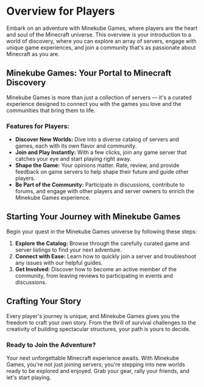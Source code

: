 # Overview for Players

Embark on an adventure with Minekube Games, where players are the heart and soul of the Minecraft universe. This overview is your introduction to a world of discovery, where you can explore an array of servers, engage with unique game experiences, and join a community that's as passionate about Minecraft as you are.

## Minekube Games: Your Portal to Minecraft Discovery

Minekube Games is more than just a collection of servers — it's a curated experience designed to connect you with the games you love and the communities that bring them to life.

### Features for Players:

- **Discover New Worlds:** Dive into a diverse catalog of servers and games, each with its own flavor and community.
- **Join and Play Instantly:** With a few clicks, join any game server that catches your eye and start playing right away.
- **Shape the Game:** Your opinions matter. Rate, review, and provide feedback on game servers to help shape their future and guide other players.
- **Be Part of the Community:** Participate in discussions, contribute to forums, and engage with other players and server owners to enrich the Minekube Games experience.

## Starting Your Journey with Minekube Games

Begin your quest in the Minekube Games universe by following these steps:

1. **Explore the Catalog:** Browse through the carefully curated game and server listings to find your next adventure.
2. **Connect with Ease:** Learn how to quickly join a server and troubleshoot any issues with our helpful guides.
3. **Get Involved:** Discover how to become an active member of the community, from leaving reviews to participating in events and discussions.

## Crafting Your Story

Every player's journey is unique, and Minekube Games gives you the freedom to craft your own story. From the thrill of survival challenges to the creativity of building spectacular structures, your path is yours to decide.

### Ready to Join the Adventure?

Your next unforgettable Minecraft experience awaits. With Minekube Games, you're not just joining servers; you're stepping into new worlds ready to be explored and enjoyed. Grab your gear, rally your friends, and let's start playing.